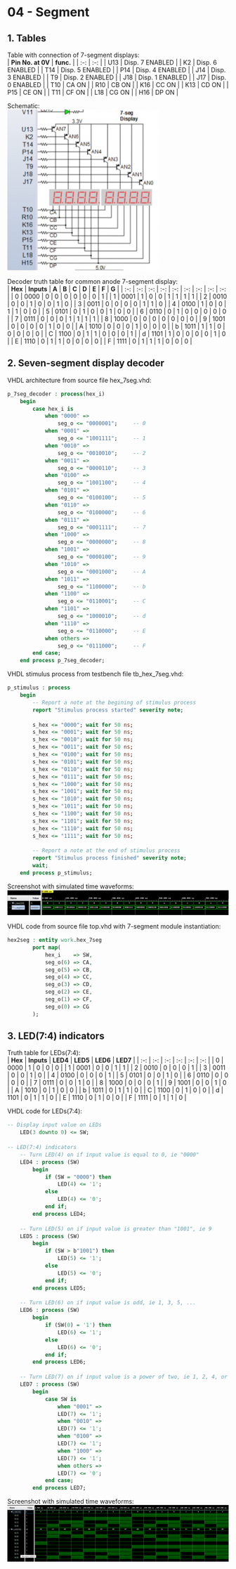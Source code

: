 # **04 - Segment**
## **1. Tables**
Table with connection of 7-segment displays:  
| **Pin No. at 0V** | **func.** |
| :-: | :-: |
| U13 | Disp. 7 ENABLED |
| K2  | Disp. 6 ENABLED |
| T14 | Disp. 5 ENABLED |
| P14 | Disp. 4 ENABLED |
| J14 | Disp. 3 ENABLED |
| T9  | Disp. 2 ENABLED |
| J18 | Disp. 1 ENABLED |
| J17 | Disp. 0 ENABLED |
| T10 | CA ON |
| R10 | CB ON |
| K16 | CC ON |
| K13 | CD ON |
| P15 | CE ON |
| T11 | CF ON |
| L18 | CG ON |
| H16 | DP ON |

Schematic:  
![schematic_7seg](Images/schematic_7seg.png)  

Decoder truth table for common anode 7-segment display:  
| **Hex** | **Inputs** | **A** | **B** | **C** | **D** | **E** | **F** | **G** |
| :-: | :-: | :-: | :-: | :-: | :-: | :-: | :-: | :-: |
| 0 | 0000 | 0 | 0 | 0 | 0 | 0 | 0 | 1 |
| 1 | 0001 | 1 | 0 | 0 | 1 | 1 | 1 | 1 |
| 2 | 0010 | 0 | 0 | 1 | 0 | 0 | 1 | 0 |
| 3 | 0011 | 0 | 0 | 0 | 0 | 1 | 1 | 0 |
| 4 | 0100 | 1 | 0 | 0 | 1 | 1 | 0 | 0 |
| 5 | 0101 | 0 | 1 | 0 | 0 | 1 | 0 | 0 |
| 6 | 0110 | 0 | 1 | 0 | 0 | 0 | 0 | 0 |
| 7 | 0111 | 0 | 0 | 0 | 1 | 1 | 1 | 1 |
| 8 | 1000 | 0 | 0 | 0 | 0 | 0 | 0 | 0 |
| 9 | 1001 | 0 | 0 | 0 | 0 | 1 | 0 | 0 |
| A | 1010 | 0 | 0 | 0 | 1 | 0 | 0 | 0 |
| b | 1011 | 1 | 1 | 0 | 0 | 0 | 0 | 0 |
| C | 1100 | 0 | 1 | 1 | 0 | 0 | 0 | 1 |
| d | 1101 | 1 | 0 | 0 | 0 | 0 | 1 | 0 |
| E | 1110 | 0 | 1 | 1 | 0 | 0 | 0 | 0 |
| F | 1111 | 0 | 1 | 1 | 1 | 0 | 0 | 0 |
  
## **2. Seven-segment display decoder**
  
VHDL architecture from source file hex_7seg.vhd:  
```vhdl
p_7seg_decoder : process(hex_i)
    begin
        case hex_i is
            when "0000" =>
                seg_o <= "0000001";     -- 0
            when "0001" =>
                seg_o <= "1001111";     -- 1
            when "0010" =>
                seg_o <= "0010010";     -- 2
            when "0011" =>
                seg_o <= "0000110";     -- 3
            when "0100" =>
                seg_o <= "1001100";     -- 4
            when "0101" =>
                seg_o <= "0100100";     -- 5
            when "0110" =>
                seg_o <= "0100000";     -- 6
            when "0111" =>
                seg_o <= "0001111";     -- 7
            when "1000" =>
                seg_o <= "0000000";     -- 8
            when "1001" =>
                seg_o <= "0000100";     -- 9
            when "1010" =>
                seg_o <= "0001000";     -- A
            when "1011" =>
                seg_o <= "1100000";     -- b
            when "1100" =>
                seg_o <= "0110001";     -- C
            when "1101" =>
                seg_o <= "1000010";     -- d
            when "1110" =>
                seg_o <= "0110000";     -- E
            when others =>
                seg_o <= "0111000";     -- F
        end case;
    end process p_7seg_decoder;
```  
VHDL stimulus process from testbench file tb_hex_7seg.vhd:  

```vhdl
p_stimulus : process
    begin
        -- Report a note at the begining of stimulus process
        report "Stimulus process started" severity note;

        s_hex <= "0000"; wait for 50 ns;
        s_hex <= "0001"; wait for 50 ns;
        s_hex <= "0010"; wait for 50 ns;
        s_hex <= "0011"; wait for 50 ns;
        s_hex <= "0100"; wait for 50 ns;
        s_hex <= "0101"; wait for 50 ns;
        s_hex <= "0110"; wait for 50 ns;
        s_hex <= "0111"; wait for 50 ns;
        s_hex <= "1000"; wait for 50 ns;
        s_hex <= "1001"; wait for 50 ns;
        s_hex <= "1010"; wait for 50 ns;
        s_hex <= "1011"; wait for 50 ns;
        s_hex <= "1100"; wait for 50 ns;
        s_hex <= "1101"; wait for 50 ns;
        s_hex <= "1110"; wait for 50 ns;
        s_hex <= "1111"; wait for 50 ns;    
        
        -- Report a note at the end of stimulus process
        report "Stimulus process finished" severity note;
        wait;
    end process p_stimulus;
```  
  
Screenshot with simulated time waveforms:  
![simulated_time_waveforms](Images/simulated_time_waveforms.png)

VHDL code from source file top.vhd with 7-segment module instantiation:  
```vhdl
hex2seg : entity work.hex_7seg
        port map(
            hex_i    => SW,
            seg_o(6) => CA,
            seg_o(5) => CB,
            seg_o(4) => CC,
            seg_o(3) => CD,
            seg_o(2) => CE,
            seg_o(1) => CF,
            seg_o(0) => CG
        );
```  

## **3. LED(7:4) indicators**  
  
Truth table for LEDs(7:4):  
| **Hex** | **Inputs** | **LED4** | **LED5** | **LED6** | **LED7** |
| :-: | :-: | :-: | :-: | :-: | :-: |
| 0 | 0000 | 1 | 0 | 0 | 0 |
| 1 | 0001 | 0 | 0 | 1 | 1 |
| 2 | 0010 | 0 | 0 | 0 | 1 |
| 3 | 0011 | 0 | 0 | 1 | 0 |
| 4 | 0100 | 0 | 0 | 0 | 1 |
| 5 | 0101 | 0 | 0 | 1 | 0 |
| 6 | 0110 | 0 | 0 | 0 | 0 |
| 7 | 0111 | 0 | 0 | 1 | 0 |
| 8 | 1000 | 0 | 0 | 0 | 1 |
| 9 | 1001 | 0 | 0 | 1 | 0 |
| A | 1010 | 0 | 1 | 0 | 0 |
| b | 1011 | 0 | 1 | 1 | 0 |
| C | 1100 | 0 | 1 | 0 | 0 |
| d | 1101 | 0 | 1 | 1 | 0 |
| E | 1110 | 0 | 1 | 0 | 0 |
| F | 1111 | 0 | 1 | 1 | 0 |  

VHDL code for LEDs(7:4):  
```vhdl
-- Display input value on LEDs
    LED(3 downto 0) <= SW;

-- LED(7:4) indicators
    -- Turn LED(4) on if input value is equal to 0, ie "0000"
    LED4 : process (SW)
        begin
            if (SW = "0000") then
                LED(4) <= '1';
            else
                LED(4) <= '0';
            end if;
        end process LED4;
    
    -- Turn LED(5) on if input value is greater than "1001", ie 9
    LED5 : process (SW)
        begin
            if (SW > b"1001") then
                LED(5) <= '1';
            else
                LED(5) <= '0';
            end if;
        end process LED5;
    
    -- Turn LED(6) on if input value is odd, ie 1, 3, 5, ...
    LED6 : process (SW)
        begin
            if (SW(0) = '1') then
                LED(6) <= '1';
            else
                LED(6) <= '0';
            end if;
        end process LED6;
        
    -- Turn LED(7) on if input value is a power of two, ie 1, 2, 4, or 8
    LED7 : process (SW)
        begin             
            case SW is
                when "0001" =>
                LED(7) <= '1';
                when "0010" =>
                LED(7) <= '1';
                when "0100" =>
                LED(7) <= '1';
                when "1000" =>
                LED(7) <= '1';
                when others =>
                LED(7) <= '0';
            end case;
        end process LED7;   
```  
Screenshot with simulated time waveforms:  
![LED_simulated_time_waveforms](Images/LED_simulated_time_waveforms.png)